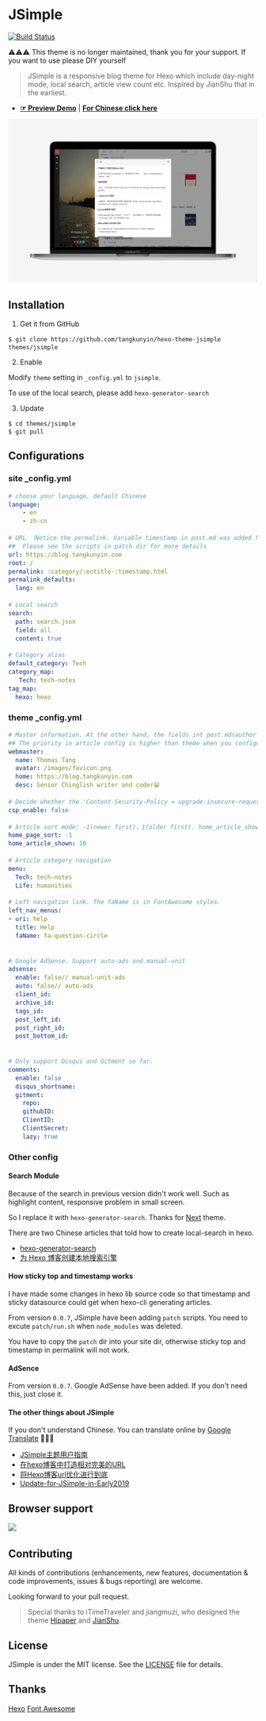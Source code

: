 # JSimple

[![Build Status](https://travis-ci.org/tangkunyin/hexo-theme-jsimple.svg?branch=master)](https://travis-ci.org/tangkunyin/hexo-theme-jsimple)

⚠️⚠️⚠️ This theme is no longer maintained, thank you for your support. If you want to use please DIY yourself

> JSimple is a responsive blog theme for Hexo which include day-night mode, local search, article view count etc. Inspired by JianShu that in the earliest.

- [**☞ Preview Demo**](https://blog.tangkunyin.com) | [**For Chinese click here**](https://github.com/tangkunyin/hexo-theme-jsimple/blob/master/README.zhCN.md)

![JSimple-Snapshot-Macbook Pro15](/source/images/JSimple-Snapshot-Macbook%20Pro15.png)

<!--more-->

## Installation

 1. Get it from GitHub

 ```shell
 $ git clone https://github.com/tangkunyin/hexo-theme-jsimple themes/jsimple
 ```
 2. Enable

 Modify `theme` setting in `_config.yml` to `jsimple`.

 To use of the local search, please add `hexo-generator-search`

 3. Update

 ```shell
 $ cd themes/jsimple
 $ git pull
 ```

## Configurations

### site _config.yml

```yml
# choose your language. default Chinese
language:
    - en
    - zh-cn

# URL （Notice the permalink. Variable timestamp in post.md was added from hexo lib source）
##  Please see the scripts in patch dir for more details
url: https://blog.tangkunyin.com
root: /
permalink: :category/:entitle-:timestamp.html
permalink_defaults:
  lang: en

# Local search
search:
  path: search.json
  field: all
  content: true
  
# Category alias
default_category: Tech
category_map:
   Tech: tech-notes
tag_map:
  hexo: hexo
```


### theme _config.yml

```yml
# Master information. At the other hand, the fields int post.md(author|avatar|authorLink|authorAbout|authorDesc）also have the same effects
## The priority in article config is higher than theme when you configuring at the same time. This used for multiplayer creation 
webmaster:
  name: Thomas Tang
  avatar: /images/favicon.png
  home: https://blog.tangkunyin.com
  desc: Senior Chinglish writer and coder😁️️

# Decide whether the 'Content-Security-Policy = upgrade-insecure-requests' will be add in head tag.
csp_enable: false

# Article sort mode: -1(newer first)，1(older first). home_article_shown means paging count
home_page_sort: -1
home_article_shown: 10

# Article category navigation 
menu:
  Tech: tech-notes
  Life: humanities

# Left navigation link. The faName is in FontAwesome styles.
left_nav_menus:
- uri: help
  title: Help
  faName: fa-question-circle
  
  
# Google AdSense. Support auto-ads and manual-unit
adsense:
  enable: false// manual-unit-ads
  auto: false// auto-ads
  client_id:
  archive_id:
  tags_id:    
  post_left_id:
  post_right_id:
  post_bottom_id:


# Only support Disqus and Gitment so far.
comments:
  enable: false
  disqus_shortname:
  gitment:
    repo:
    githubID:
    ClientID:
    ClientSecret:
    lazy: true
```

### Other config


#### Search Module

Because of the search in previous version didn't work well. Such as highlight content, responsive problem in small screen.

So I replace it with `hexo-generator-search`. Thanks for [Next](https://github.com/theme-next/hexo-theme-next) theme.

There are two Chinese articles that told how to create local-search in hexo.

- [hexo-generator-search](https://github.com/wzpan/hexo-generator-search)
- [为 Hexo 博客创建本地搜索引擎](https://liam.page/2017/09/21/local-search-engine-in-Hexo-site/)


#### How sticky top and timestamp works

 I have made some changes in hexo lib source code so that timestamp and sticky datasource could get when hexo-cli generating articles.
 
 From version `0.0.7`, JSimple have been adding `patch` scripts. You need to excute `patch/run.sh` when `node_modules` was deleted.
  
 You have to copy the `patch` dir into your site dir, otherwise sticky top and timestamp in permalink will not work.

#### AdSence

From version `0.0.7`. Google AdSense have been added. If you don't need this, just close it.


#### The other things about JSimple

If you don't understand Chinese. You can translate online by [Google Translate](https://translate.google.com/)  🤣🤣🤣

- [JSimple主题用户指南](https://blog.tangkunyin.com/tech/jsimple-usage-1492480198.html)
- [在hexo博客中打造相对完美的URL](https://blog.tangkunyin.com/tech/hexo-links-1483800845.html)
- [将Hexo博客url优化进行到底](https://blog.tangkunyin.com/tech/permalink-optimize-hexo-1528003174.html)
- [Update-for-JSimple-in-Early2019](https://blog.tangkunyin.com/tech/the-update-for-jsimple-in-early2019-1547728233.html)


## Browser support

![](https://raw.githubusercontent.com/iTimeTraveler/hexo-theme-hipaper/master/source/preview/browser-support.png?raw=true)


## Contributing

All kinds of contributions (enhancements, new features, documentation & code improvements, issues & bugs reporting) are welcome.

Looking forward to your pull request.

> Special thanks to iTimeTraveler and jiangmuzi, who designed the theme [Hipaper](https://github.com/iTimeTraveler/hexo-theme-hipaper) and [JianShu](https://github.com/jiangmuzi/jianshu).


## License

JSimple is under the MIT license. See the [LICENSE](https://github.com/tangkunyin/hexo-theme-jsimple/blob/master/LICENSE) file for details.

## Thanks

[Hexo](https://hexo.io)
[Font Awesome](http://fontawesome.io)


